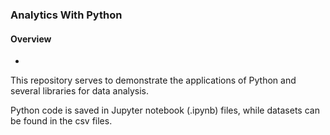 ### Analytics With Python

#### Overview
-
This repository serves to demonstrate the applications of Python and several libraries for data analysis. 

Python code is saved in Jupyter notebook (.ipynb) files, while datasets can be found in the csv files.
